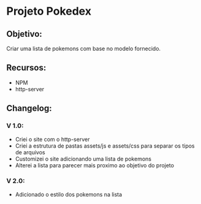 # Projeto Pokedex



## Objetivo:

Criar uma lista de pokemons com base no modelo fornecido.

## Recursos:

- NPM
- http-server

## Changelog:

### V 1.0:

- Criei o site com o http-server
- Criei a estrutura de pastas assets/js e assets/css para separar os tipos de arquivos
- Customizei o site adicionando uma lista de pokemons
- Alterei a lista para parecer mais proximo ao objetivo do projeto

### V 2.0:

- Adicionado o estilo dos pokemons na lista

